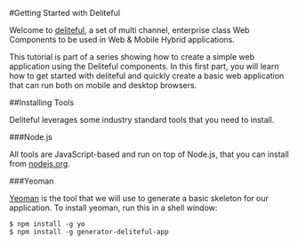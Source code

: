 #Getting Started with Deliteful

Welcome to [deliteful](http://ibm-js.github.io/deliteful/index.htm), a set of multi channel,
enterprise class Web Components to be used in Web & Mobile Hybrid applications.

This tutorial is part of a series showing how to create a simple web application using the Deliteful components.
In this first part, you will learn how to get started with deliteful and quickly create a basic web application
that can run both on mobile and desktop browsers.

##Installing Tools

Deliteful leverages some industry standard tools that you need to install.

###Node.js

All tools are JavaScript-based and run on top of Node.js, that you can install from [nodejs.org](http://nodejs.org/).

###Yeoman

[Yeoman](http://yeoman.io) is the tool that we will use to generate a basic skeleton for our application.
To install yeoman, run this in a shell window:

````
$ npm install -g yo
$ npm install -g generator-deliteful-app
````
